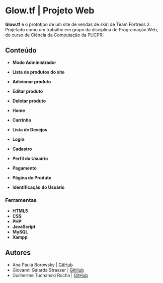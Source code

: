 
# Glow.tf | Projeto Web

**Glow.tf** é o protótipo de um site de vendas de skin de Team Fortress 2. Projetado como um trabalho em grupo da disciplina de Programação Web, do curso de Ciência da Computação da PUCPR.

## Conteúdo

- **Modo Administrador**
  
- **Lista de produtos do site**

- **Adicionar produto**

- **Editar produto**

- **Deletar produto**

- **Home**

- **Carrinho**

- **Lista de Desejos**

- **Login**

- **Cadastro**

- **Perfil do Usuário**

- **Pagamento**

- **Página do Produto**

- **Identificação do Usuário**

### Ferramentas

- **HTML5**
- **CSS**
- **PHP**
- **JavaScript**
- **MySQL**
- **Xampp**

## Autores
 
- Ana Paula Borowsky | [GitHub](https://github.com/ana-borowsky)
- Giovanni Galarda Strasser | [GitHub](https://github.com/romm27)
- Guilherme Tuchanski Rocha | [GitHub](https://github.com/tuchanski)
